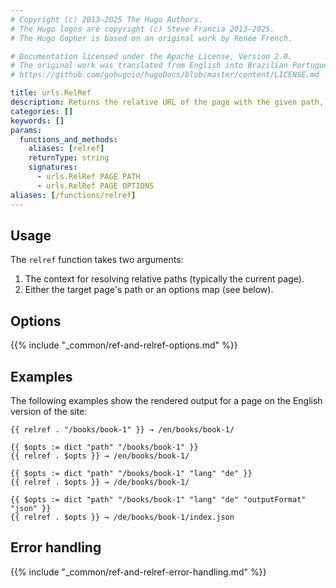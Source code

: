 ```yaml
---
# Copyright (c) 2013–2025 The Hugo Authors.
# The Hugo logos are copyright (c) Steve Francia 2013–2025.
# The Hugo Gopher is based on an original work by Renée French.

# Documentation licensed under the Apache License, Version 2.0.
# The original work was translated from English into Brazilian Portuguese.
# https://github.com/gohugoio/hugoDocs/blob/master/content/LICENSE.md

title: urls.RelRef
description: Returns the relative URL of the page with the given path, language, and output format.
categories: []
keywords: []
params:
  functions_and_methods:
    aliases: [relref]
    returnType: string
    signatures:
      - urls.RelRef PAGE PATH
      - urls.RelRef PAGE OPTIONS
aliases: [/functions/relref]
---
```


## Usage

The `relref` function takes two arguments:

1. The context for resolving relative paths (typically the current page).
1. Either the target page's path or an options map (see below).

## Options

{{% include "_common/ref-and-relref-options.md" %}}

## Examples

The following examples show the rendered output for a page on the English version of the site:

```go-html-template
{{ relref . "/books/book-1" }} → /en/books/book-1/

{{ $opts := dict "path" "/books/book-1" }}
{{ relref . $opts }} → /en/books/book-1/

{{ $opts := dict "path" "/books/book-1" "lang" "de" }}
{{ relref . $opts }} → /de/books/book-1/

{{ $opts := dict "path" "/books/book-1" "lang" "de" "outputFormat" "json" }}
{{ relref . $opts }} → /de/books/book-1/index.json
```

## Error handling

{{% include "_common/ref-and-relref-error-handling.md" %}}
